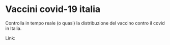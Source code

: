 # Vaccini covid-19 italia
Controlla in tempo reale (o quasi) la distribuzione del vaccino contro il covid in Italia.

Link:
